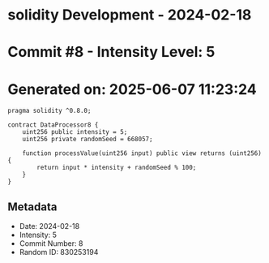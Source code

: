 ﻿# solidity Development - 2024-02-18
# Commit #8 - Intensity Level: 5
# Generated on: 2025-06-07 11:23:24
```solidity
pragma solidity ^0.8.0;

contract DataProcessor8 {
    uint256 public intensity = 5;
    uint256 private randomSeed = 668057;

    function processValue(uint256 input) public view returns (uint256) {
        return input * intensity + randomSeed % 100;
    }
}
```
## Metadata
- Date: 2024-02-18
- Intensity: 5
- Commit Number: 8
- Random ID: 830253194
